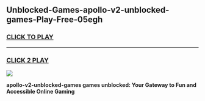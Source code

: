 
## Unblocked-Games-apollo-v2-unblocked-games-Play-Free-05egh
<h3>
<a href="https://premium76.site?title=apollo-v2-unblocked-games&ref=09A">CLICK TO PLAY</a></h3>
<hr>

<h3>
<a href="https://premium76.site?title=apollo-v2-unblocked-games&ref=09A">CLICK 2 PLAY</a>
  
</h3>

<a href="https://premium76.site?title=apollo-v2-unblocked-games&ref=09A"><img src="https://clearcache.store/games.png"></a>


**apollo-v2-unblocked-games games unblocked: Your Gateway to Fun and Accessible Online Gaming**
